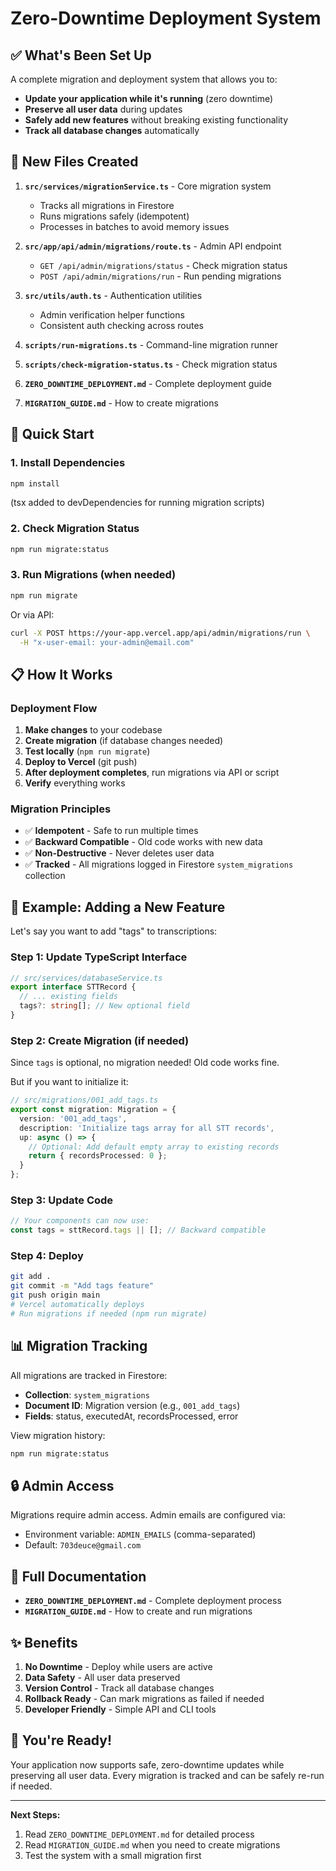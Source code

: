 # Zero-Downtime Deployment System

## ✅ What's Been Set Up

A complete migration and deployment system that allows you to:
- **Update your application while it's running** (zero downtime)
- **Preserve all user data** during updates
- **Safely add new features** without breaking existing functionality
- **Track all database changes** automatically

## 📁 New Files Created

1. **`src/services/migrationService.ts`** - Core migration system
   - Tracks all migrations in Firestore
   - Runs migrations safely (idempotent)
   - Processes in batches to avoid memory issues

2. **`src/app/api/admin/migrations/route.ts`** - Admin API endpoint
   - `GET /api/admin/migrations/status` - Check migration status
   - `POST /api/admin/migrations/run` - Run pending migrations

3. **`src/utils/auth.ts`** - Authentication utilities
   - Admin verification helper functions
   - Consistent auth checking across routes

4. **`scripts/run-migrations.ts`** - Command-line migration runner
5. **`scripts/check-migration-status.ts`** - Check migration status

6. **`ZERO_DOWNTIME_DEPLOYMENT.md`** - Complete deployment guide
7. **`MIGRATION_GUIDE.md`** - How to create migrations

## 🚀 Quick Start

### 1. Install Dependencies

```bash
npm install
```

(tsx added to devDependencies for running migration scripts)

### 2. Check Migration Status

```bash
npm run migrate:status
```

### 3. Run Migrations (when needed)

```bash
npm run migrate
```

Or via API:
```bash
curl -X POST https://your-app.vercel.app/api/admin/migrations/run \
  -H "x-user-email: your-admin@email.com"
```

## 📋 How It Works

### Deployment Flow

1. **Make changes** to your codebase
2. **Create migration** (if database changes needed)
3. **Test locally** (`npm run migrate`)
4. **Deploy to Vercel** (git push)
5. **After deployment completes**, run migrations via API or script
6. **Verify** everything works

### Migration Principles

- ✅ **Idempotent** - Safe to run multiple times
- ✅ **Backward Compatible** - Old code works with new data
- ✅ **Non-Destructive** - Never deletes user data
- ✅ **Tracked** - All migrations logged in Firestore `system_migrations` collection

## 🎯 Example: Adding a New Feature

Let's say you want to add "tags" to transcriptions:

### Step 1: Update TypeScript Interface

```typescript
// src/services/databaseService.ts
export interface STTRecord {
  // ... existing fields
  tags?: string[]; // New optional field
}
```

### Step 2: Create Migration (if needed)

Since `tags` is optional, no migration needed! Old code works fine.

But if you want to initialize it:
```typescript
// src/migrations/001_add_tags.ts
export const migration: Migration = {
  version: '001_add_tags',
  description: 'Initialize tags array for all STT records',
  up: async () => {
    // Optional: Add default empty array to existing records
    return { recordsProcessed: 0 };
  }
};
```

### Step 3: Update Code

```typescript
// Your components can now use:
const tags = sttRecord.tags || []; // Backward compatible
```

### Step 4: Deploy

```bash
git add .
git commit -m "Add tags feature"
git push origin main
# Vercel automatically deploys
# Run migrations if needed (npm run migrate)
```

## 📊 Migration Tracking

All migrations are tracked in Firestore:
- **Collection**: `system_migrations`
- **Document ID**: Migration version (e.g., `001_add_tags`)
- **Fields**: status, executedAt, recordsProcessed, error

View migration history:
```bash
npm run migrate:status
```

## 🔒 Admin Access

Migrations require admin access. Admin emails are configured via:
- Environment variable: `ADMIN_EMAILS` (comma-separated)
- Default: `703deuce@gmail.com`

## 📖 Full Documentation

- **`ZERO_DOWNTIME_DEPLOYMENT.md`** - Complete deployment process
- **`MIGRATION_GUIDE.md`** - How to create and run migrations

## ✨ Benefits

1. **No Downtime** - Deploy while users are active
2. **Data Safety** - All user data preserved
3. **Version Control** - Track all database changes
4. **Rollback Ready** - Can mark migrations as failed if needed
5. **Developer Friendly** - Simple API and CLI tools

## 🎉 You're Ready!

Your application now supports safe, zero-downtime updates while preserving all user data. Every migration is tracked and can be safely re-run if needed.

---

**Next Steps:**
1. Read `ZERO_DOWNTIME_DEPLOYMENT.md` for detailed process
2. Read `MIGRATION_GUIDE.md` when you need to create migrations
3. Test the system with a small migration first

